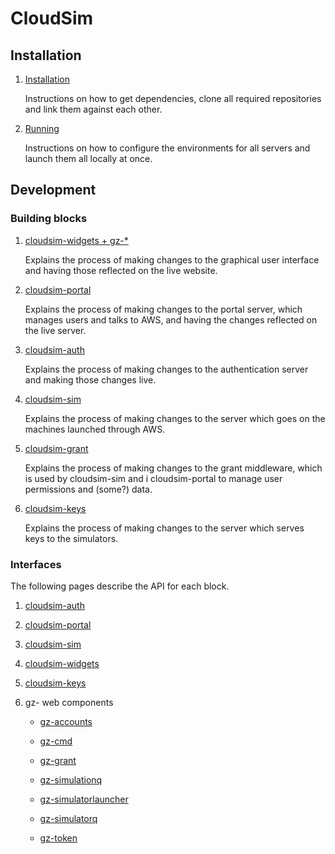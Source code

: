 # CloudSim

## Installation

1. [Installation](Installation)

    Instructions on how to get dependencies, clone all required repositories
    and link them against each other.

1. [Running](Running)

    Instructions on how to configure the environments for all servers and launch
    them all locally at once.

## Development

### Building blocks

1. [cloudsim-widgets + gz-*](Developing_widgets)

    Explains the process of making changes to the graphical user interface and
    having those reflected on the live website.

1. [cloudsim-portal](Developing_portal)

    Explains the process of making changes to the portal server, which manages
    users and talks to AWS, and having the changes reflected on the live server.

1. [cloudsim-auth](Developing_auth)

    Explains the process of making changes to the authentication server and
    making those changes live.

1. [cloudsim-sim](Developing_sim)

    Explains the process of making changes to the server which goes on the
    machines launched through AWS.

1. [cloudsim-grant](Developing_grant)

    Explains the process of making changes to the grant middleware, which is used by cloudsim-sim and i
    cloudsim-portal to manage user permissions and (some?) data.

1. [cloudsim-keys](Developing_keys)

    Explains the process of making changes to the server which serves keys to the simulators.

### Interfaces

The following pages describe the API for each block.

1. [cloudsim-auth](Interface_auth)

1. [cloudsim-portal](Interface_portal)

1. [cloudsim-sim](Interface_sim)

1. [cloudsim-widgets](Interface_widgets)

1. [cloudsim-keys](Interface_keys)

1. gz- web components

    * [gz-accounts](https://osrf.github.io/gz-accounts/components/gz-accounts/)

    * [gz-cmd](https://osrf.github.io/gz-cmd/components/gz-cmd/)

    * [gz-grant](https://osrf.github.io/gz-grant/components/gz-grant/)

    * [gz-simulationq](https://osrf.github.io/gz-simulationq/components/gz-simulationq/)

    * [gz-simulatorlauncher](https://osrf.github.io/gz-simulatorlauncher/components/gz-simulatorlauncher/)

    * [gz-simulatorq](https://osrf.github.io/gz-simulatorq/components/gz-simulatorq/)

    * [gz-token](https://osrf.github.io/gz-token/components/gz-token/)

